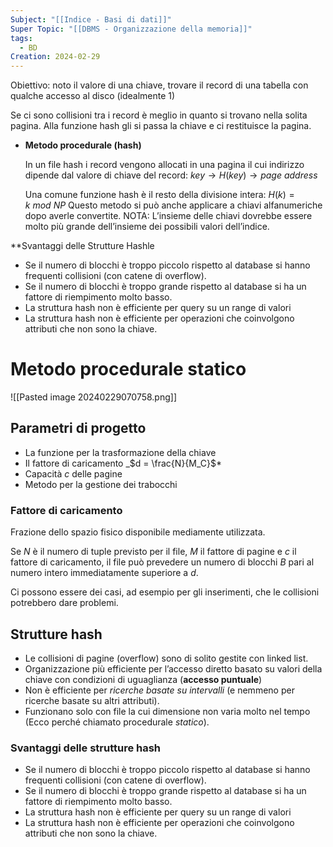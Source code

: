 ```yaml
---
Subject: "[[Indice - Basi di dati]]"
Super Topic: "[[DBMS - Organizzazione della memoria]]"
tags:
  - BD
Creation: 2024-02-29
---
```

Obiettivo: noto il valore di una chiave, trovare il record di una tabella con qualche accesso al disco (idealmente 1)

Se ci sono collisioni tra i record è meglio in quanto si trovano nella solita pagina.
Alla funzione hash gli si passa la chiave e ci restituisce la pagina.

- **Metodo procedurale (hash)**
    
    In un file hash i record vengono allocati in una pagina il cui indirizzo dipende dal valore di chiave del record: $key \rightarrow H(key) \rightarrow page \ address$
    
    Una comune funzione hash è il resto della divisione intera: $H(k) = k \ mod \ NP$ Questo metodo si può anche applicare a chiavi alfanumeriche dopo averle convertite. NOTA: L’insieme delle chiavi dovrebbe essere molto più grande dell’insieme dei possibili valori dell’indice.
    
**Svantaggi delle Strutture Hashle
- Se il numero di blocchi è troppo piccolo rispetto al database si hanno frequenti collisioni (con catene di overflow).
- Se il numero di blocchi è troppo grande rispetto al database si ha un fattore di riempimento molto basso.
- La struttura hash non è efficiente per query su un range di valori
- La struttura hash non è efficiente per operazioni che coinvolgono attributi che non sono la chiave.

# Metodo procedurale statico
![[Pasted image 20240229070758.png]]
## Parametri di progetto

- La funzione per la trasformazione della chiave
- Il fattore di caricamento _$d = \frac{N}{M_C}$*
- Capacità $c$ delle pagine
- Metodo per la gestione dei trabocchi

### Fattore di caricamento
Frazione dello spazio fisico disponibile mediamente utilizzata.

Se $N$ è il numero di tuple previsto per il file, $M$ il fattore di pagine e $c$ il fattore di caricamento, il file può prevedere un numero di blocchi $B$ pari al numero intero immediatamente superiore a $d$.

Ci possono essere dei casi, ad esempio per gli inserimenti, che le collisioni potrebbero dare problemi.

## Strutture hash
- Le collisioni di pagine (overflow) sono di solito gestite con linked list. 
- Organizzazione più efficiente per l’accesso diretto basato su valori della chiave con condizioni di uguaglianza (**accesso puntuale**)
- Non è efficiente per _ricerche basate su intervalli_ (e nemmeno per ricerche basate su altri attributi).
- Funzionano solo con file la cui dimensione non varia molto nel tempo (Ecco perché chiamato procedurale _statico_).

### Svantaggi delle strutture hash
- Se il numero di blocchi è troppo piccolo rispetto al database si hanno frequenti collisioni (con catene di overflow).
- Se il numero di blocchi è troppo grande rispetto al database si ha un fattore di riempimento molto basso.
- La struttura hash non è efficiente per query su un range di valori
- La struttura hash non è efficiente per operazioni che coinvolgono attributi che non sono la chiave.